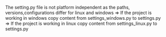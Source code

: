 The setting.py file is not platform independent as the paths, versions,configurations differ for linux and windows
=> If the project is working in windows copy content from settings_windows.py to settings.py 
=> If the project is working in linux copy content from settings_linux.py to settings.py 
